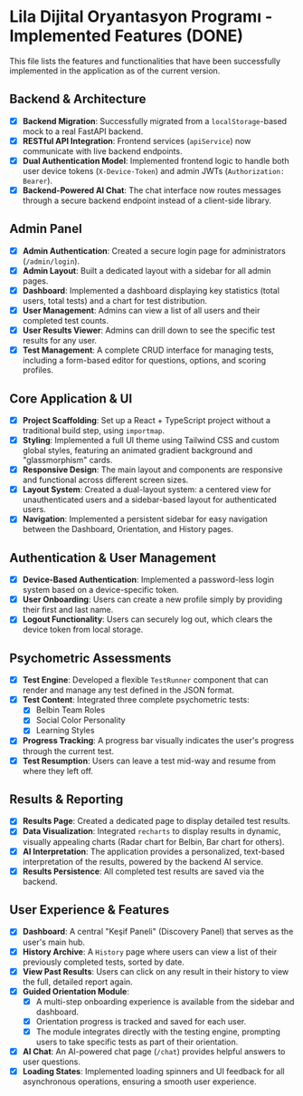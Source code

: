 # Lila Dijital Oryantasyon Programı - Implemented Features (DONE)

This file lists the features and functionalities that have been successfully implemented in the application as of the current version.

## Backend & Architecture
- [x] **Backend Migration**: Successfully migrated from a `localStorage`-based mock to a real FastAPI backend.
- [x] **RESTful API Integration**: Frontend services (`apiService`) now communicate with live backend endpoints.
- [x] **Dual Authentication Model**: Implemented frontend logic to handle both user device tokens (`X-Device-Token`) and admin JWTs (`Authorization: Bearer`).
- [x] **Backend-Powered AI Chat**: The chat interface now routes messages through a secure backend endpoint instead of a client-side library.

## Admin Panel
- [x] **Admin Authentication**: Created a secure login page for administrators (`/admin/login`).
- [x] **Admin Layout**: Built a dedicated layout with a sidebar for all admin pages.
- [x] **Dashboard**: Implemented a dashboard displaying key statistics (total users, total tests) and a chart for test distribution.
- [x] **User Management**: Admins can view a list of all users and their completed test counts.
- [x] **User Results Viewer**: Admins can drill down to see the specific test results for any user.
- [x] **Test Management**: A complete CRUD interface for managing tests, including a form-based editor for questions, options, and scoring profiles.

## Core Application & UI

- [x] **Project Scaffolding**: Set up a React + TypeScript project without a traditional build step, using `importmap`.
- [x] **Styling**: Implemented a full UI theme using Tailwind CSS and custom global styles, featuring an animated gradient background and "glassmorphism" cards.
- [x] **Responsive Design**: The main layout and components are responsive and functional across different screen sizes.
- [x] **Layout System**: Created a dual-layout system: a centered view for unauthenticated users and a sidebar-based layout for authenticated users.
- [x] **Navigation**: Implemented a persistent sidebar for easy navigation between the Dashboard, Orientation, and History pages.

## Authentication & User Management

- [x] **Device-Based Authentication**: Implemented a password-less login system based on a device-specific token.
- [x] **User Onboarding**: Users can create a new profile simply by providing their first and last name.
- [x] **Logout Functionality**: Users can securely log out, which clears the device token from local storage.

## Psychometric Assessments

- [x] **Test Engine**: Developed a flexible `TestRunner` component that can render and manage any test defined in the JSON format.
- [x] **Test Content**: Integrated three complete psychometric tests:
    - [x] Belbin Team Roles
    - [x] Social Color Personality
    - [x] Learning Styles
- [x] **Progress Tracking**: A progress bar visually indicates the user's progress through the current test.
- [x] **Test Resumption**: Users can leave a test mid-way and resume from where they left off.

## Results & Reporting

- [x] **Results Page**: Created a dedicated page to display detailed test results.
- [x] **Data Visualization**: Integrated `recharts` to display results in dynamic, visually appealing charts (Radar chart for Belbin, Bar chart for others).
- [x] **AI Interpretation**: The application provides a personalized, text-based interpretation of the results, powered by the backend AI service.
- [x] **Results Persistence**: All completed test results are saved via the backend.

## User Experience & Features

- [x] **Dashboard**: A central "Keşif Paneli" (Discovery Panel) that serves as the user's main hub.
- [x] **History Archive**: A `History` page where users can view a list of their previously completed tests, sorted by date.
- [x] **View Past Results**: Users can click on any result in their history to view the full, detailed report again.
- [x] **Guided Orientation Module**:
    - [x] A multi-step onboarding experience is available from the sidebar and dashboard.
    - [x] Orientation progress is tracked and saved for each user.
    - [x] The module integrates directly with the testing engine, prompting users to take specific tests as part of their orientation.
- [x] **AI Chat**: An AI-powered chat page (`/chat`) provides helpful answers to user questions.
- [x] **Loading States**: Implemented loading spinners and UI feedback for all asynchronous operations, ensuring a smooth user experience.